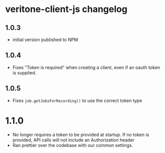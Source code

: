 # veritone-client-js changelog

## 1.0.3
* initial version published to NPM

## 1.0.4
* Fixes "Token is required" when creating a client, even if an oauth token is supplied.

## 1.0.5
* Fixes `job.getJobsForRecording()` to use the correct token type

# 1.1.0
* No longer requires a token to be provided at startup. If no token is provided, API calls will not include an Authorization header
* Ran prettier over the codebase with our common settings.
